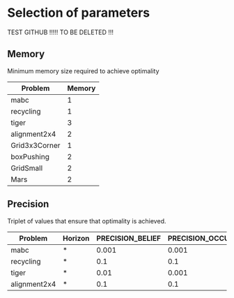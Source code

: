 
# Selection of parameters

TEST GITHUB !!!!! TO BE DELETED !!!
## Memory

Minimum memory size required to achieve optimality

| Problem       | Memory |
| ------------- | ------ |
| mabc          | 1      |
| recycling     | 1      |
| tiger         | 3      |
| alignment2x4  | 2      |
| Grid3x3Corner | 1      |
| boxPushing    | 2      |
| GridSmall     | 2      |
| Mars          | 2      |


## Precision

Triplet of values that ensure that optimality is achieved.

| Problem      | Horizon | PRECISION_BELIEF | PRECISION_OCCUPANCY | COMPRESS_PRECISION |
| ------------ | ------- | ---------------- | ------------------- | ------------------ |
| mabc         | *       | 0.001            | 0.001               | O.1                |
| recycling    | *       | 0.1              | 0.1                 | O.1                |
| tiger        | *       | 0.01             | 0.001               | O.1                |
| alignment2x4 | *       | 0.1              | 0.1                 | O.1                |
